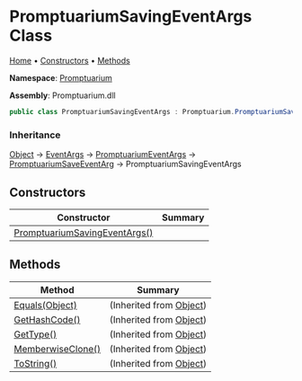 # PromptuariumSavingEventArgs Class

[Home](../../README.md) &#x2022; [Constructors](#constructors) &#x2022; [Methods](#methods)

**Namespace**: [Promptuarium](../README.md)

**Assembly**: Promptuarium\.dll

```csharp
public class PromptuariumSavingEventArgs : Promptuarium.PromptuariumSaveEventArg
```

### Inheritance

[Object](https://docs.microsoft.com/en-us/dotnet/api/system.object) &#x2192; [EventArgs](https://docs.microsoft.com/en-us/dotnet/api/system.eventargs) &#x2192; [PromptuariumEventArgs](../PromptuariumEventArgs/README.md) &#x2192; [PromptuariumSaveEventArg](../PromptuariumSaveEventArg/README.md) &#x2192; PromptuariumSavingEventArgs

## Constructors

| Constructor | Summary |
| ----------- | ------- |
| [PromptuariumSavingEventArgs()](-ctor/README.md) | |

## Methods

| Method | Summary |
| ------ | ------- |
| [Equals(Object)](https://docs.microsoft.com/en-us/dotnet/api/system.object.equals) |  \(Inherited from [Object](https://docs.microsoft.com/en-us/dotnet/api/system.object)\) |
| [GetHashCode()](https://docs.microsoft.com/en-us/dotnet/api/system.object.gethashcode) |  \(Inherited from [Object](https://docs.microsoft.com/en-us/dotnet/api/system.object)\) |
| [GetType()](https://docs.microsoft.com/en-us/dotnet/api/system.object.gettype) |  \(Inherited from [Object](https://docs.microsoft.com/en-us/dotnet/api/system.object)\) |
| [MemberwiseClone()](https://docs.microsoft.com/en-us/dotnet/api/system.object.memberwiseclone) |  \(Inherited from [Object](https://docs.microsoft.com/en-us/dotnet/api/system.object)\) |
| [ToString()](https://docs.microsoft.com/en-us/dotnet/api/system.object.tostring) |  \(Inherited from [Object](https://docs.microsoft.com/en-us/dotnet/api/system.object)\) |

